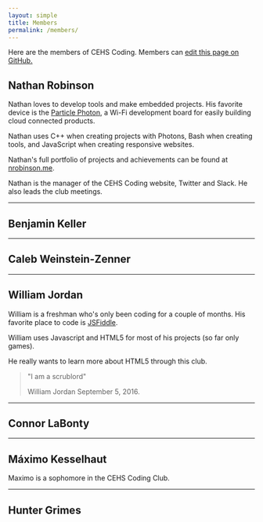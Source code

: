 ```yaml
---
layout: simple
title: Members
permalink: /members/
---
```


Here are the members of CEHS Coding. Members can [edit this page on GitHub.](https://github.com/nrobinson2000/cehscoding/blob/master/pages/members.md)

## Nathan Robinson

Nathan loves to develop tools and make embedded projects.  His favorite device is the [Particle Photon](https://www.particle.io/products/hardware/photon-wifi-dev-kit), a Wi-Fi development board for easily building cloud connected products.

Nathan uses C++ when creating projects with Photons, Bash when creating tools, and JavaScript when creating responsive websites.

Nathan's full portfolio of projects and achievements can be found at [nrobinson.me](https://nrobinson.me).

Nathan is the manager of the CEHS Coding website, Twitter and Slack. He also leads the club meetings.

<hr>

## Benjamin Keller


<hr>


## Caleb Weinstein-Zenner


<hr>


## William Jordan
William is a freshman who's only been coding for a couple of months. His favorite place to code is [JSFiddle](https://jsfiddle.net/SinBADCEHS/kx7f6e66/6/).

William uses Javascript and HTML5 for most of his projects (so far only games).

He really wants to learn more about HTML5 through this club.

>"I am a scrublord"
>
>William Jordan September 5, 2016.

<hr>

## Connor LaBonty

<hr>

## Máximo Kesselhaut
Maximo is a sophomore in the CEHS Coding Club.

<hr>

## Hunter Grimes

